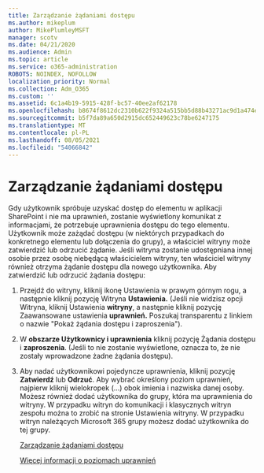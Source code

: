 ```yaml
---
title: Zarządzanie żądaniami dostępu
ms.author: mikeplum
author: MikePlumleyMSFT
manager: scotv
ms.date: 04/21/2020
ms.audience: Admin
ms.topic: article
ms.service: o365-administration
ROBOTS: NOINDEX, NOFOLLOW
localization_priority: Normal
ms.collection: Adm_O365
ms.custom: ''
ms.assetid: 6c1a4b19-5915-428f-bc57-40ee2af62178
ms.openlocfilehash: b8674f8612dc2310b622f9324a515bb5d88b43271ac9d1a474eefa1be3cae750
ms.sourcegitcommit: b5f7da89a650d2915dc652449623c78be6247175
ms.translationtype: MT
ms.contentlocale: pl-PL
ms.lasthandoff: 08/05/2021
ms.locfileid: "54066842"
---
```

# <a name="manage-access-requests"></a>Zarządzanie żądaniami dostępu

Gdy użytkownik spróbuje uzyskać dostęp do elementu w aplikacji SharePoint i nie ma uprawnień, zostanie wyświetlony komunikat z informacjami, że potrzebuje uprawnienia dostępu do tego elementu. Użytkownik może zażądać dostępu (w niektórych przypadkach do konkretnego elementu lub dołączenia do grupy), a właściciel witryny może zatwierdzić lub odrzucić żądanie. Jeśli witryna zostanie udostępniana innej osobie przez osobę niebędącą właścicielem witryny, ten właściciel witryny również otrzyma żądanie dostępu dla nowego użytkownika. Aby zatwierdzić lub odrzucić żądania dostępu:
  
1. Przejdź do witryny, kliknij ikonę Ustawienia w prawym górnym rogu, a następnie kliknij pozycję Witryna **Ustawienia.** (Jeśli nie widzisz opcji Witryna, kliknij Ustawienia **witryny**, a następnie kliknij pozycję Zaawansowane ustawienia **uprawnień.** Poszukaj transparentu z linkiem o nazwie "Pokaż żądania dostępu i zaproszenia").
    
2. W **obszarze Użytkownicy i uprawnienia** kliknij pozycję Żądania dostępu i **zaproszenia**. (Jeśli to nie zostanie wyświetlone, oznacza to, że nie zostały wprowadzone żadne żądania dostępu).
    
3. Aby nadać użytkownikowi pojedyncze uprawnienia, kliknij pozycję **Zatwierdź** lub **Odrzuć**. Aby wybrać określony poziom uprawnień, najpierw kliknij wielokropek (...) obok imienia i nazwiska danej osoby. Możesz również dodać użytkownika do grupy, która ma uprawnienia do witryny. W przypadku witryn do komunikacji i klasycznych witryn zespołu można to zrobić na stronie Ustawienia witryny. W przypadku witryn należących Microsoft 365 grupy możesz dodać użytkownika do tej grupy.
    
    [Zarządzanie żądaniami dostępu ](https://go.microsoft.com/fwlink/?linkid=2008747)
    
    [Więcej informacji o poziomach uprawnień](https://go.microsoft.com/fwlink/?linkid=867071)
    

